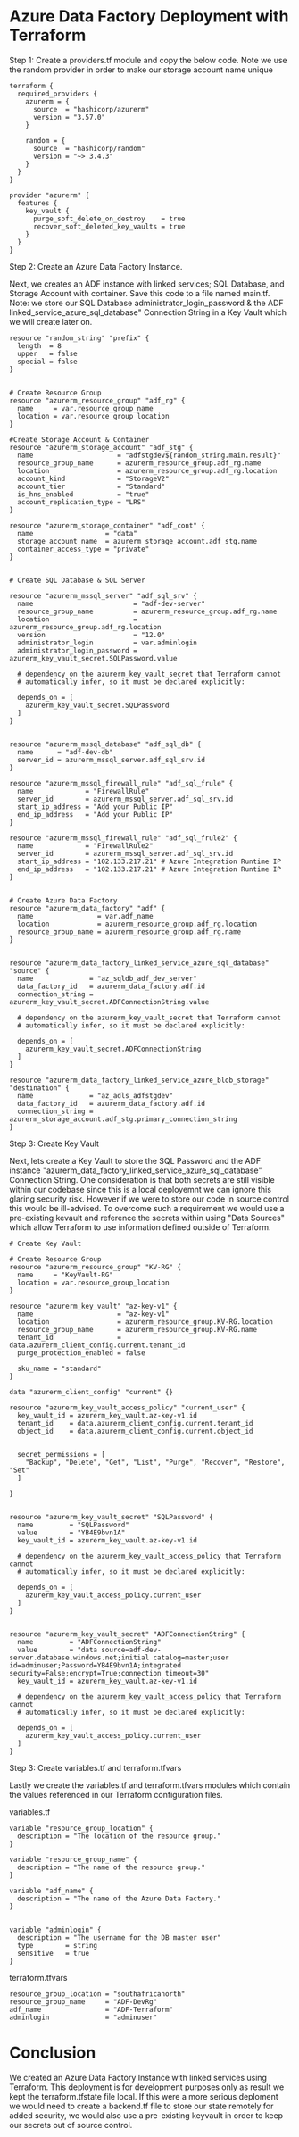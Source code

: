 # Azure Data Factory Deployment with Terraform

Step 1: Create a providers.tf module and copy the below code. Note we use the random provider in order to make our storage account name unique

~~~
terraform {
  required_providers {
    azurerm = {
      source  = "hashicorp/azurerm"
      version = "3.57.0"
    }

    random = {
      source  = "hashicorp/random"
      version = "~> 3.4.3"
    }
  }
}

provider "azurerm" {
  features {
    key_vault {
      purge_soft_delete_on_destroy    = true
      recover_soft_deleted_key_vaults = true
    }
  }
}
~~~

Step 2: Create an Azure Data Factory Instance.

Next, we creates an ADF instance with linked services; SQL Database, and Storage Account with container. Save this code to a file named main.tf. Note: we store our SQL Database administrator_login_password & the ADF linked_service_azure_sql_database" Connection String in a Key Vault which we will create later on.
~~~
resource "random_string" "prefix" {
  length  = 8
  upper   = false
  special = false
}


# Create Resource Group
resource "azurerm_resource_group" "adf_rg" {
  name     = var.resource_group_name
  location = var.resource_group_location
}

#Create Storage Account & Container
resource "azurerm_storage_account" "adf_stg" {
  name                     = "adfstgdev${random_string.main.result}"
  resource_group_name      = azurerm_resource_group.adf_rg.name
  location                 = azurerm_resource_group.adf_rg.location
  account_kind             = "StorageV2"
  account_tier             = "Standard"
  is_hns_enabled           = "true"
  account_replication_type = "LRS"
}

resource "azurerm_storage_container" "adf_cont" {
  name                  = "data"
  storage_account_name  = azurerm_storage_account.adf_stg.name
  container_access_type = "private"
}


# Create SQL Database & SQL Server

resource "azurerm_mssql_server" "adf_sql_srv" {
  name                         = "adf-dev-server"
  resource_group_name          = azurerm_resource_group.adf_rg.name
  location                     = azurerm_resource_group.adf_rg.location
  version                      = "12.0"
  administrator_login          = var.adminlogin
  administrator_login_password = azurerm_key_vault_secret.SQLPassword.value

  # dependency on the azurerm_key_vault_secret that Terraform cannot
  # automatically infer, so it must be declared explicitly:

  depends_on = [
    azurerm_key_vault_secret.SQLPassword
  ]
}


resource "azurerm_mssql_database" "adf_sql_db" {
  name      = "adf-dev-db"
  server_id = azurerm_mssql_server.adf_sql_srv.id
}

resource "azurerm_mssql_firewall_rule" "adf_sql_frule" {
  name             = "FirewallRule"
  server_id        = azurerm_mssql_server.adf_sql_srv.id
  start_ip_address = "Add your Public IP"
  end_ip_address   = "Add your Public IP"
}

resource "azurerm_mssql_firewall_rule" "adf_sql_frule2" {
  name             = "FirewallRule2"
  server_id        = azurerm_mssql_server.adf_sql_srv.id
  start_ip_address = "102.133.217.21" # Azure Integration Runtime IP
  end_ip_address   = "102.133.217.21" # Azure Integration Runtime IP
}


# Create Azure Data Factory
resource "azurerm_data_factory" "adf" {
  name                = var.adf_name
  location            = azurerm_resource_group.adf_rg.location
  resource_group_name = azurerm_resource_group.adf_rg.name
}


resource "azurerm_data_factory_linked_service_azure_sql_database" "source" {
  name              = "az_sqldb_adf_dev_server"
  data_factory_id   = azurerm_data_factory.adf.id
  connection_string = azurerm_key_vault_secret.ADFConnectionString.value

  # dependency on the azurerm_key_vault_secret that Terraform cannot
  # automatically infer, so it must be declared explicitly:

  depends_on = [
    azurerm_key_vault_secret.ADFConnectionString
  ]
}

resource "azurerm_data_factory_linked_service_azure_blob_storage" "destination" {
  name              = "az_adls_adfstgdev"
  data_factory_id   = azurerm_data_factory.adf.id
  connection_string = azurerm_storage_account.adf_stg.primary_connection_string
}

~~~


Step 3: Create Key Vault

Next, lets create a Key Vault to store the SQL Password and the ADF instance "azurerm_data_factory_linked_service_azure_sql_database" Connection String. One consideration is that both secrets are still visible within our codebase since this is a local deployemnt we can ignore this glaring security risk. However if we were to store our code in source control this would be ill-advised. To overcome such a requirement we would use a pre-existing kevault and reference the secrets within using "Data Sources" which allow Terraform to use information defined outside of Terraform.

~~~
# Create Key Vault

# Create Resource Group
resource "azurerm_resource_group" "KV-RG" {
  name     = "KeyVault-RG"
  location = var.resource_group_location
}

resource "azurerm_key_vault" "az-key-v1" {
  name                     = "az-key-v1"
  location                 = azurerm_resource_group.KV-RG.location
  resource_group_name      = azurerm_resource_group.KV-RG.name
  tenant_id                = data.azurerm_client_config.current.tenant_id
  purge_protection_enabled = false

  sku_name = "standard"
}

data "azurerm_client_config" "current" {}

resource "azurerm_key_vault_access_policy" "current_user" {
  key_vault_id = azurerm_key_vault.az-key-v1.id
  tenant_id    = data.azurerm_client_config.current.tenant_id
  object_id    = data.azurerm_client_config.current.object_id


  secret_permissions = [
    "Backup", "Delete", "Get", "List", "Purge", "Recover", "Restore", "Set"
  ]

}


resource "azurerm_key_vault_secret" "SQLPassword" {
  name         = "SQLPassword"
  value        = "YB4E9bvn1A"
  key_vault_id = azurerm_key_vault.az-key-v1.id

  # dependency on the azurerm_key_vault_access_policy that Terraform cannot
  # automatically infer, so it must be declared explicitly:

  depends_on = [
    azurerm_key_vault_access_policy.current_user
  ]
}


resource "azurerm_key_vault_secret" "ADFConnectionString" {
  name         = "ADFConnectionString"
  value        = "data source=adf-dev-server.database.windows.net;initial catalog=master;user id=adminuser;Password=YB4E9bvn1A;integrated security=False;encrypt=True;connection timeout=30"
  key_vault_id = azurerm_key_vault.az-key-v1.id

  # dependency on the azurerm_key_vault_access_policy that Terraform cannot
  # automatically infer, so it must be declared explicitly:

  depends_on = [
    azurerm_key_vault_access_policy.current_user
  ]
}

~~~



Step 3: Create variables.tf and terraform.tfvars

Lastly we create the variables.tf and terraform.tfvars modules which contain the values referenced in our Terraform configuration files.

variables.tf
~~~
variable "resource_group_location" {
  description = "The location of the resource group."
}

variable "resource_group_name" {
  description = "The name of the resource group."
}

variable "adf_name" {
  description = "The name of the Azure Data Factory."
}


variable "adminlogin" {
  description = "The username for the DB master user"
  type        = string
  sensitive   = true
}
~~~

terraform.tfvars
~~~
resource_group_location = "southafricanorth"
resource_group_name     = "ADF-DevRg"
adf_name                = "ADF-Terraform"
adminlogin              = "adminuser"
~~~


# Conclusion
We created an Azure Data Factory Instance with linked services using Terraform. This deployment is for development purposes only as result we kept the terraform.tfstate file local. If this were a more serious deploment we would need to create a backend.tf file to store our state remotely for added security, we would also use a pre-existing keyvault in order to keep our secrets out of source control.